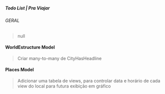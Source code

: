 ##### Todo List | Pra Viajar

###### GERAL
 > null

#### WorldEstructure Model
> Criar many-to-many de CityHasHeadline


#### Places Model
> Adicionar uma tabela de views, para controlar data e horário de cada view do local para futura exibição em gráfico


